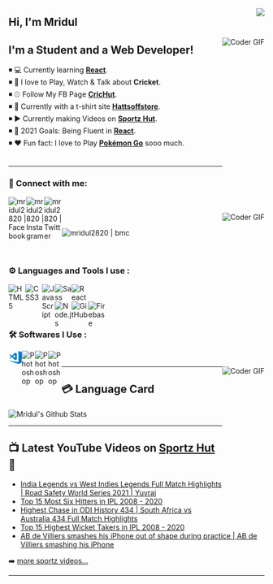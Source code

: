[<img align="right" src="https://visitor-badge.glitch.me/badge?page_id=mridul2820.mridul2820" />][myprofile]

## Hi, I'm Mridul

[<img align="right" src="https://mridul2820.github.io/github-assets/assets/gif/coding.gif" alt="Coder GIF" height="280">][myprofile]

## I'm a Student and a Web Developer!


◾ 💻 Currently learning **[React][react]**.
<br/>
◾ 🏏 I love to Play, Watch & Talk about **Cricket**.
<br/>
◾ ⚾  Follow My FB Page **[CricHut][CricHut]**.
<br/>
◾ 👕 Currently with a t-shirt site **[Hattsoffstore][hattsoff]**.
<br/>
◾ ▶  Currently making Videos on  **[Sportz Hut][sportzhut]**.
<br/>
◾ 🥅 2021 Goals: Being Fluent in **[React][react]**.
<br/>
◾ ❤ Fun fact: I love to Play **[Pokémon Go](https://pokemongolive.com/)** sooo much.
<br/>
<br/>

---

### 🧧 Connect with me:

[<img align="left" alt="mridul2820 | Facebook" width="35px" src="https://mridul2820.github.io/github-assets/assets/social/facebook.svg" />][facebook]
[<img align="left" alt="mridul2820 | Instagram" width="35px" src="https://mridul2820.github.io/github-assets/assets/social/instagram.svg" />][instagram]
[<img align="left" alt="mridul2820 | Twitter" width="35px" src="https://mridul2820.github.io/github-assets/assets/social/twitter.svg" />][twitter]

<br />

[<img align="right" src="https://mridul2820.github.io/github-assets/assets/gif/comp.gif" alt="Coder GIF" height="280">][myprofile]

<br />

[<img align="left" alt="mridul2820 | bmc" width="250px" src="https://mridul2820.github.io/github-assets/assets/social/BMC.svg" />][buymeacoffee]

<br />
<br />
<br />

### ⚙ Languages and Tools  I use :

[<img align="left" alt="HTML5" width="33px" src="https://mridul2820.github.io/github-assets/assets/tech/html-5.svg" />][myprofile]
[<img align="left" alt="CSS3" width="33px" src="https://mridul2820.github.io/github-assets/assets/tech/css.svg" />][myprofile]
[<img align="left" alt="JavaScript" width="25px" src="https://mridul2820.github.io/github-assets/assets/tech/js.png" />][myprofile]
[<img align="left" alt="Sass" width="33px" src="https://mridul2820.github.io/github-assets/assets/tech/sass.svg" />][myprofile]
[<img align="left" alt="React" width="33px" src="https://mridul2820.github.io/github-assets/assets/tech/react.svg" />][myprofile]
<br />
<br />
[<img align="left" alt="Node.js" width="33px" src="https://mridul2820.github.io/github-assets/assets/tech/node-js.png" />][myprofile]
[<img align="left" alt="GitHub" width="33px" src="https://mridul2820.github.io/github-assets/assets/tech/github.svg" />][myprofile]
[<img align="left" alt="Firebase" width="40px" src="https://mridul2820.github.io/github-assets/assets/tech/firebase.png" />][myprofile]

<br />

### 🛠 Softwares I Use : 

<a href="https://code.visualstudio.com/"><img align="left" alt="Visual Studio Code" width="26px" src="https://raw.githubusercontent.com/github/explore/80688e429a7d4ef2fca1e82350fe8e3517d3494d/topics/visual-studio-code/visual-studio-code.png" /> </a>
<a href="https://www.photoshop.com/en" target="_blank"> <img align="left" alt="Photoshop" width="26px" src="https://upload.wikimedia.org/wikipedia/commons/thumb/a/af/Adobe_Photoshop_CC_icon.svg/1200px-Adobe_Photoshop_CC_icon.svg.png"/> </a>
<a href="https://www.adobe.com/in/products/photoshop-lightroom.html" target="_blank"> <img align="left" alt="Photoshop" width="26px" src="https://upload.wikimedia.org/wikipedia/commons/thumb/4/40/Adobe_Premiere_Pro_CC_icon.svg/1200px-Adobe_Premiere_Pro_CC_icon.svg.png"/> </a>
<a href="https://www.adobe.com/in/products/premiere.html" target="_blank"> <img align="left" alt="Photoshop" width="26px" src="https://upload.wikimedia.org/wikipedia/commons/thumb/b/b6/Adobe_Photoshop_Lightroom_CC_logo.svg/220px-Adobe_Photoshop_Lightroom_CC_logo.svg.png"/> </a>

<br />

[<img align="right" src="https://mridul2820.github.io/github-assets/assets/gif/responsive.gif" alt="Coder GIF" height="280">][myprofile]

---

## 💳 Language Card
<img align="center" alt="Mridul's Github Stats" src="https://github-readme-stats.mridul28.vercel.app/api/top-langs/?username=mridul2820&&layout=compact" />

---

## 📺 Latest YouTube Videos on [Sportz Hut][sportzhut] 🏏
<!-- YOUTUBE:START -->
- [India Legends vs West Indies Legends Full Match Highlights | Road Safety World Series 2021 | Yuvraj](https://www.youtube.com/watch?v=ZGY0n96NLSw)
- [Top 15 Most Six Hitters in IPL 2008 - 2020](https://www.youtube.com/watch?v=W0omE7nerT8)
- [Highest Chase in ODI History 434 | South Africa vs Australia 434 Full Match Highlights](https://www.youtube.com/watch?v=3sTBJDNblVE)
- [Top 15 Highest Wicket Takers in IPL 2008 - 2020](https://www.youtube.com/watch?v=1fL4OH9LgrQ)
- [AB de Villiers smashes his iPhone out of shape during practice | AB de Villiers smashing his iPhone](https://www.youtube.com/watch?v=dXL_m5PTrzw)
<!-- YOUTUBE:END -->
➡️ [more sportz videos...][sportzhut]

---

[myprofile]: https://github.com/Mridul2820
[buymeacoffee]: https://www.buymeacoffee.com/Mriduls
[CricHut]: https://www.facebook.com/crichutcricket/
[sportzhut]: https://www.youtube.com/sportzhut
[facebook]: https://www.facebook.com/mridul.panda.754/
[instagram]: https://www.instagram.com/i_mridul
[twitter]: https://twitter.com/i_mridul
[hattsoff]: https://www.hattsoffstore.com/
[react]: https://reactjs.org/
